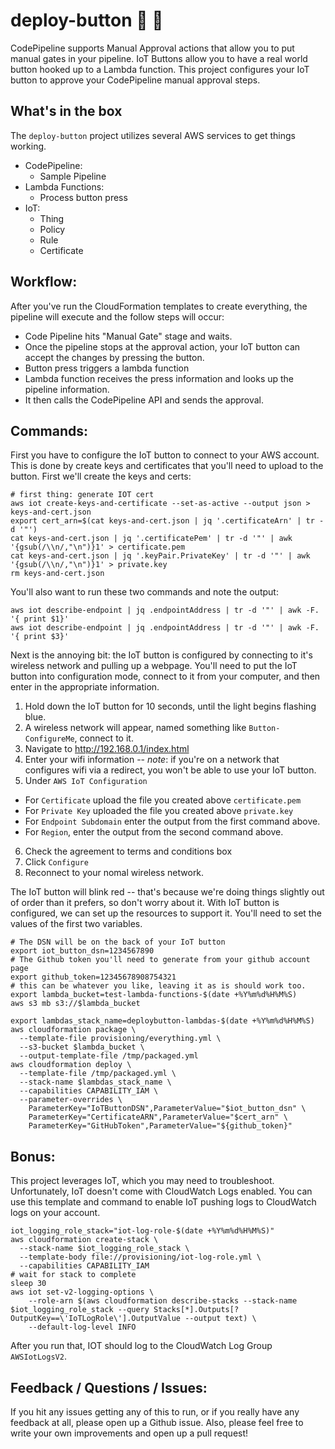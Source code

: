 deploy-button :ship: :red_circle:
======

CodePipeline supports Manual Approval actions that allow you to put manual gates in your pipeline. IoT Buttons allow you to have a real world button hooked up to a Lambda function. This project configures your IoT button to approve your CodePipeline manual approval steps.

What's in the box
------

The `deploy-button` project utilizes several AWS services to get things working. 

* CodePipeline:
  *  Sample Pipeline
* Lambda Functions:
  * Process button press
* IoT:
  * Thing
  * Policy
  * Rule
  * Certificate

Workflow:
------
After you've run the CloudFormation templates to create everything, the pipeline will execute and the follow steps will occur:
* Code Pipeline hits "Manual Gate" stage and waits.
* Once the pipeline stops at the approval action, your IoT button can accept the changes by pressing the button.
* Button press triggers a lambda function
* Lambda function receives the press information and looks up the pipeline information.
* It then calls the CodePipeline API and sends the approval.

Commands:
-----
First you have to configure the IoT button to connect to your AWS account. This is done by create keys and certificates that you'll need to upload to the button. First we'll create the keys and certs:

    # first thing: generate IOT cert
    aws iot create-keys-and-certificate --set-as-active --output json > keys-and-cert.json
    export cert_arn=$(cat keys-and-cert.json | jq '.certificateArn' | tr -d '"')
    cat keys-and-cert.json | jq '.certificatePem' | tr -d '"' | awk '{gsub(/\\n/,"\n")}1' > certificate.pem
    cat keys-and-cert.json | jq '.keyPair.PrivateKey' | tr -d '"' | awk '{gsub(/\\n/,"\n")}1' > private.key
    rm keys-and-cert.json

You'll also want to run these two commands and note the output:

    aws iot describe-endpoint | jq .endpointAddress | tr -d '"' | awk -F. '{ print $1}'
    aws iot describe-endpoint | jq .endpointAddress | tr -d '"' | awk -F. '{ print $3}'

Next is the annoying bit: the IoT button is configured by connecting to it's wireless network and pulling up a webpage. You'll need to put the IoT button into configuration mode, connect to it from your computer, and then enter in the appropriate information.
1. Hold down the IoT button for 10 seconds, until the light begins flashing blue.
2. A wireless network will appear, named something like `Button-ConfigureMe`, connect to it.
3. Navigate to http://192.168.0.1/index.html
4. Enter your wifi information -- *note*: if you're on a network that configures wifi via a redirect, you won't be able to use your IoT button.
5. Under `AWS IoT Configuration`
  * For `Certificate` upload the file you created above `certificate.pem`
  * For `Private Key` uploaded the file you created above `private.key`
  * For `Endpoint Subdomain` enter the output from the first command above.
  * For `Region`, enter the output from the second command above.
 6. Check the agreement to terms and conditions box
 7. Click `Configure`
 8. Reconnect to your nomal wireless network.

The IoT button will blink red -- that's because we're doing things slightly out of order than it prefers, so don't worry about it. With IoT button is configured, we can set up the resources to support it. You'll need to set the values of the first two variables.

    # The DSN will be on the back of your IoT button
    export iot_button_dsn=1234567890
    # The Github token you'll need to generate from your github account page
    export github_token=12345678908754321
    # this can be whatever you like, leaving it as is should work too.
    export lambda_bucket=test-lambda-functions-$(date +%Y%m%d%H%M%S)
    aws s3 mb s3://$lambda_bucket

    export lambdas_stack_name=deploybutton-lambdas-$(date +%Y%m%d%H%M%S)
    aws cloudformation package \
      --template-file provisioning/everything.yml \
      --s3-bucket $lambda_bucket \
      --output-template-file /tmp/packaged.yml
    aws cloudformation deploy \
      --template-file /tmp/packaged.yml \
      --stack-name $lambdas_stack_name \
      --capabilities CAPABILITY_IAM \
      --parameter-overrides \
        ParameterKey="IoTButtonDSN",ParameterValue="$iot_button_dsn" \
        ParameterKey="CertificateARN",ParameterValue="$cert_arn" \
        ParameterKey="GitHubToken",ParameterValue="${github_token}"

Bonus:
-----
This project leverages IoT, which you may need to troubleshoot. Unfortunately, IoT doesn't come with CloudWatch Logs enabled. You can use this template and command to enable IoT pushing logs to CloudWatch logs on your account.

    iot_logging_role_stack="iot-log-role-$(date +%Y%m%d%H%M%S)"
    aws cloudformation create-stack \
      --stack-name $iot_logging_role_stack \
      --template-body file://provisioning/iot-log-role.yml \
      --capabilities CAPABILITY_IAM
    # wait for stack to complete
    sleep 30
    aws iot set-v2-logging-options \
        --role-arn $(aws cloudformation describe-stacks --stack-name $iot_logging_role_stack --query Stacks[*].Outputs[?OutputKey==\'IoTLogRole\'].OutputValue --output text) \
        --default-log-level INFO

After you run that, IOT should log to the CloudWatch Log Group `AWSIotLogsV2`.

Feedback / Questions / Issues:
-----
If you hit any issues getting any of this to run, or if you really have any feedback at all, please open up a Github issue. Also, please feel free to write your own improvements and open up a pull request!
